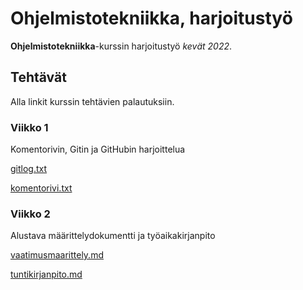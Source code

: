 # Ohjelmistotekniikka, harjoitustyö

**Ohjelmistotekniikka**-kurssin harjoitustyö *kevät 2022*.

## Tehtävät

Alla linkit kurssin tehtävien palautuksiin.

### Viikko 1
Komentorivin, Gitin ja GitHubin harjoittelua

[gitlog.txt](https://github.com/kivistoilkka/ot-harjoitustyo/blob/master/laskarit/viikko1/gitlog.txt)

[komentorivi.txt](https://github.com/kivistoilkka/ot-harjoitustyo/blob/master/laskarit/viikko1/komentorivi.txt)

### Viikko 2
Alustava määrittelydokumentti ja työaikakirjanpito

[vaatimusmaarittely.md](https://github.com/kivistoilkka/ot-harjoitustyo/blob/master/dokumentaatio/vaatimusmaarittely.md)

[tuntikirjanpito.md](https://github.com/kivistoilkka/ot-harjoitustyo/blob/master/dokumentaatio/tuntikirjanpito.md)